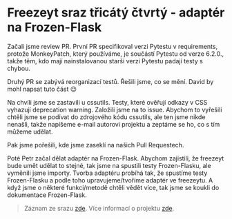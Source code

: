 # Freezeyt sraz třicátý čtvrtý - adaptér na Frozen-Flask

Začali jsme review PR. První PR specifikoval verzi Pytestu
v requirements, protože MonkeyPatch, který používáme,
je součástí Pytestu od verze 6.2.0., takže těm,
kdo mají nainstalovanou starší verzi Pytestu padají testy s chybou.

Druhý PR se zabývá reorganizací testů.
Řešili jsme, co se mění.
David by mohl napsat tuto část 😉

Na chvíli jsme se zastavili u cssutils.
Testy, které ověřují odkazy v CSS vyhazují deprecation warning.
Založili jsme na to issue. Abychom to vyřešili chtěli jsme se podívat
do zdrojového kódu cssutils, ale ten jsme nikde nenašli,
takže napíšeme e-mail autorovi projektu a zeptáme se ho,
co s tím můžeme udělat.

Pak jsme pořešili, kde jsme zaseklí na našich Pull Requestech.

Poté Petr začal dělat adaptér na Frozen-Flask.
Abychom zajistili, že freezeyt bude umět udělat to stejné,
tak jsme na spustili testy Frozen-Flasku, ale vyměnili jsme importy.
Tvorba adaptéru probíhá tak, že spustíme testy Frozen-Flasku
a podle toho upravujeme/tvoříme adaptér ve freezeytu.
A když jsme o některé funkci/metodě chtěli vědět více,
tak jsme se koukli do dokumentace Frozen-Flask.

> Záznam ze srazu [zde](https://youtu.be/Gm4bO0B2r1A).
> Více informací o projektu [zde](https://tinyurl.com/freezeyt).
